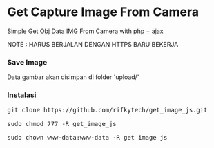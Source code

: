 # Get Capture Image From Camera
Simple Get Obj Data IMG From Camera with php + ajax

NOTE : HARUS BERJALAN DENGAN HTTPS BARU BEKERJA

### Save Image
Data gambar akan disimpan di folder 'upload/'

### Instalasi
<pre>git clone https://github.com/rifkytech/get_image_js.git <br>
sudo chmod 777 -R get_image_js<br>
sudo chown www-data:www-data -R get_image_js</pre>
